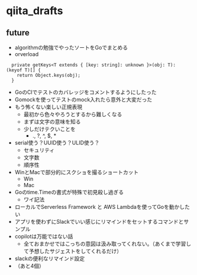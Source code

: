 # qiita_drafts

## future

- algorithmの勉強でやったソートをGoでまとめる
- orverload

```
  private getKeys<T extends { [key: string]: unknown }>(obj: T): (keyof T)[] {
    return Object.keys(obj);
  }
```


* GoのCIでテストのカバレッジをコメントするようにしたった
* Gomockを使ってテストのmock入れたら意外と大変だった
* もう怖くない楽しい正規表現
    * 最初から色々やろうとするから難しくなる
    * まずは文字の意味を知る
    * 少しだけテクいことを
        * ., ?, ^, $, *
* serial使う？UUID使う？ULID使う？
    * セキュリティ
    * 文字数
    * 順序性
* WinとMacで部分的にスクショを撮るショートカット
    * Win
    * Mac
* Goのtime.Timeの書式が特殊で初見殺し過ぎる
    * ワイ記法
* ローカルでServerless Framework と AWS Lambdaを使ってGoを動かしたい
* アプリを使わずにSlackでいい感じにリマインドをセットするコマンドとサンプル
* copilotは万能ではない話
    * 全ておまかせではこっちの意図は汲み取ってくれない。（あくまで学習して予想したサジェストをしてくれるだけ）
* slackの便利なリマインド設定
* （あと4個）

